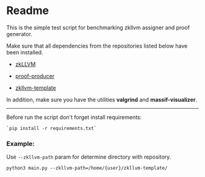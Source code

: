 # Readme
This is the simple test script for benchmarking zkllvm assigner and proof generator.

Make sure that all dependencies from the repositories listed below have been installed.

- [zkLLVM](https://github.com/NilFoundation/zkLLVM)

- [proof-producer](https://github.com/NilFoundation/proof-producer)

- [zkllvm-template](https://github.com/NilFoundation/zkllvm-template)

In addition, make sure you have the utilities **valgrind** and **massif-visualizer**.

---

Before run the script don't forget install requirements:

 	`pip install -r requirements.txt`


### Example:

Use `--zkllvm-path` param for determine directory with repository.

    python3 main.py --zkllvm-path=/home/{user}/zkllvm-template/

